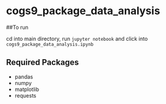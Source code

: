 # cogs9_package_data_analysis

##To run

cd into main directory, run `jupyter notebook` and click into `cogs9_package_data_analysis.ipynb`

## Required Packages

- pandas
- numpy
- matplotlib
- requests
